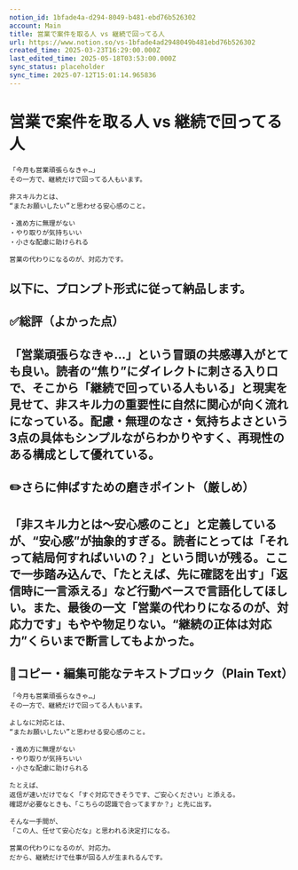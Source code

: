 ```yaml
---
notion_id: 1bfade4a-d294-8049-b481-ebd76b526302
account: Main
title: 営業で案件を取る人 vs 継続で回ってる人
url: https://www.notion.so/vs-1bfade4ad2948049b481ebd76b526302
created_time: 2025-03-23T16:29:00.000Z
last_edited_time: 2025-05-18T03:53:00.000Z
sync_status: placeholder
sync_time: 2025-07-12T15:01:14.965836
---
```

# 営業で案件を取る人 vs 継続で回ってる人

```plain text
「今月も営業頑張らなきゃ…」
その一方で、継続だけで回ってる人もいます。

非スキル力とは、
“またお願いしたい”と思わせる安心感のこと。

・進め方に無理がない
・やり取りが気持ちいい
・小さな配慮に助けられる

営業の代わりになるのが、対応力です。
```
以下に、プロンプト形式に従って納品します。
---
## ✅総評（よかった点）
「営業頑張らなきゃ…」という冒頭の共感導入がとても良い。読者の“焦り”にダイレクトに刺さる入り口で、そこから「継続で回っている人もいる」と現実を見せて、非スキル力の重要性に自然に関心が向く流れになっている。配慮・無理のなさ・気持ちよさという3点の具体もシンプルながらわかりやすく、再現性のある構成として優れている。
---
## ✏️さらに伸ばすための磨きポイント（厳しめ）
「非スキル力とは〜安心感のこと」と定義しているが、“安心感”が抽象的すぎる。読者にとっては「それって結局何すればいいの？」という問いが残る。ここで一歩踏み込んで、「たとえば、先に確認を出す」「返信時に一言添える」など行動ベースで言語化してほしい。また、最後の一文「営業の代わりになるのが、対応力です」もやや物足りない。“継続の正体は対応力”くらいまで断言してもよかった。
---
## 📄コピー・編集可能なテキストブロック（Plain Text）
```plain text
「今月も営業頑張らなきゃ…」
その一方で、継続だけで回ってる人もいます。

よしなに対応とは、
“またお願いしたい”と思わせる安心感のこと。

・進め方に無理がない
・やり取りが気持ちいい
・小さな配慮に助けられる

たとえば、
返信が速いだけでなく「すぐ対応できそうです、ご安心ください」と添える。
確認が必要なときも、「こちらの認識で合ってますか？」と先に出す。

そんな一手間が、
「この人、任せて安心だな」と思われる決定打になる。

営業の代わりになるのが、対応力。
だから、継続だけで仕事が回る人が生まれるんです。

```
